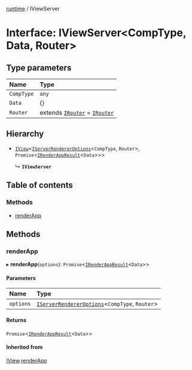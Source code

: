 [runtime](../overview.md) / IViewServer

# Interface: IViewServer<CompType, Data, Router\>

## Type parameters

| Name | Type |
| :------ | :------ |
| `CompType` | `any` |
| `Data` | {} |
| `Router` | extends [`IRouter`](internal_.IRouter.md) = [`IRouter`](internal_.IRouter.md) |

## Hierarchy

- [`IView`](internal_.IView.md)<[`IServerRendererOptions`](IServerRendererOptions.md)<`CompType`, `Router`\>, `Promise`<[`IRenderAppResult`](../overview.md#irenderappresult)<`Data`\>\>\>

  ↳ **`IViewServer`**

## Table of contents

### Methods

- [renderApp](IViewServer.md#renderapp)

## Methods

### renderApp

▸ **renderApp**(`options`): `Promise`<[`IRenderAppResult`](../overview.md#irenderappresult)<`Data`\>\>

#### Parameters

| Name | Type |
| :------ | :------ |
| `options` | [`IServerRendererOptions`](IServerRendererOptions.md)<`CompType`, `Router`\> |

#### Returns

`Promise`<[`IRenderAppResult`](../overview.md#irenderappresult)<`Data`\>\>

#### Inherited from

[IView](internal_.IView.md).[renderApp](internal_.IView.md#renderapp)
